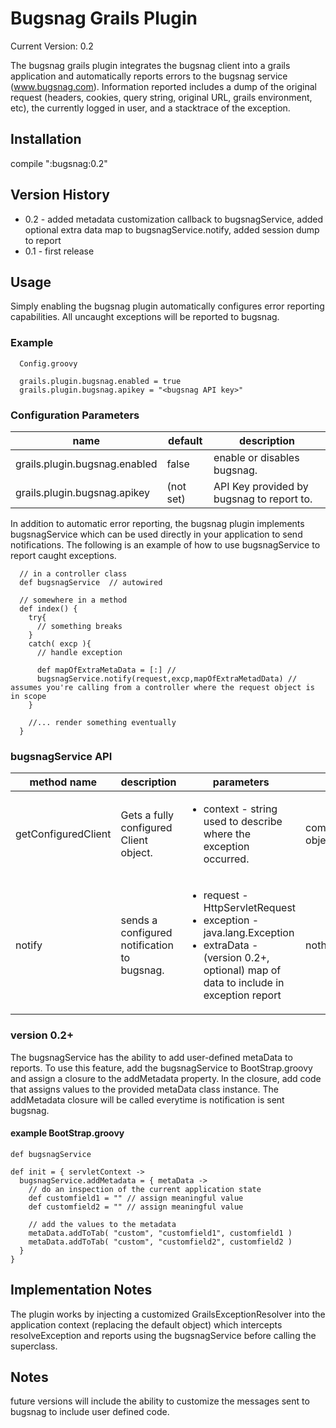# Bugsnag Grails Plugin

Current Version: 0.2

The bugsnag grails plugin integrates the bugsnag client into a grails application and automatically reports errors to the bugsnag service (www.bugsnag.com). Information reported includes a dump of the original request (headers, cookies, query string, original URL, grails environment, etc), the currently logged in user, and a stacktrace of the exception.

## Installation

compile ":bugsnag:0.2"

## Version History
  <ul>
    <li>0.2 - added metadata customization callback to bugsnagService, added optional extra data map to bugsnagService.notify, added session dump to report</li>
    <li>0.1 - first release</li>
  </ul>

## Usage

Simply enabling the bugsnag plugin automatically configures error reporting capabilities. All uncaught exceptions will be reported to bugsnag.

### Example 
      Config.groovy

      grails.plugin.bugsnag.enabled = true
      grails.plugin.bugsnag.apikey = "<bugsnag API key>"

### Configuration Parameters

<table>
  <thead>
    <tr>
      <th>name</th>
      <th>default</th>
      <th>description</th>
  </thead>
  <tbody>
    <tr>
      <td>grails.plugin.bugsnag.enabled</td>
      <td>false</td>
      <td>enable or disables bugsnag.</td>
    </tr>
    <tr>
      <td>grails.plugin.bugsnag.apikey</td>
      <td>(not set)</td>
      <td>API Key provided by bugsnag to report to.</td>
    </tr>
  </tbody>
</table>

In addition to automatic error reporting, the bugsnag plugin implements bugsnagService which can be used directly in your application to send notifications. The following is an example of how to use bugsnagService to report caught exceptions.
     
      // in a controller class
      def bugsnagService  // autowired

      // somewhere in a method
      def index() {
        try{
          // something breaks
        }
        catch( excp ){
          // handle exception

          def mapOfExtraMetaData = [:] // 
          bugsnagService.notify(request,excp,mapOfExtraMetadData) // assumes you're calling from a controller where the request object is in scope
        }

        //... render something eventually
      }

### bugsnagService API

<table>
  <thead>
    <th>method name</th>
    <th>description</th>
    <th>parameters</th>
    <th>returns</th>
  </thead>
  <tbody>
    <tr>
      <td>
getConfiguredClient
      </td>
      <td>
Gets a fully configured Client object.
      </td>
      <td>
<ul>
<li>context - string used to describe where the exception occurred.</li>
</ul>
      </td>
      <td>
com.bugsnag.Client object
      </td>
    </tr>
    <tr>
      <td>
notify
      </td>
      <td>
sends a configured notification to bugsnag.
      </td>
      <td>
        <ul>
          <li>
            request - HttpServletRequest
          </li>
          <li>
            exception - java.lang.Exception
          </li>
          <li>
            extraData - (version 0.2+, optional) map of data to include in exception report
          </li>
        </ul>
      </td>
      <td>
nothing
      </td>   
    </tr>
  </tbody>
</table>

### version 0.2+
The bugsnagService has the ability to add user-defined metaData to reports. To use this feature, add the bugsnagService to BootStrap.groovy and assign a closure to the addMetadata property. In the closure, add code that assigns values to the provided metaData class instance. The addMetadata closure will be called everytime is notification is sent bugsnag.

#### example BootStrap.groovy
    def bugsnagService

    def init = { servletContext ->
      bugsnagService.addMetadata = { metaData ->
        // do an inspection of the current application state
        def customfield1 = "" // assign meaningful value
        def customfield2 = "" // assign meaningful value
        
        // add the values to the metadata
        metaData.addToTab( "custom", "customfield1", customfield1 )
        metaData.addToTab( "custom", "customfield2", customfield2 )
      }
    }

## Implementation Notes
The plugin works by injecting a customized GrailsExceptionResolver into the application context (replacing the default object) which intercepts resolveException and reports using the bugsnagService before calling the superclass.

## Notes
future versions will include the ability to customize the messages sent to bugsnag to include user defined code.
